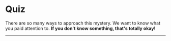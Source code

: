 # Quiz

There are so many ways to approach this mystery. We want to know what you paid attention to. **If you don't know something, that's totally okay!**

---
